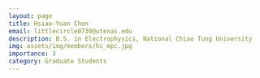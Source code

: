 ```yaml
---
layout: page
title: Hsiao-Yuan Chen 
email: littlecircle0730@utexas.edu
description: B.S. in Electrophysics, National Chiao Tung University
img: assets/img/members/hc_mpc.jpg
importance: 3
category: Graduate Students
---
```

